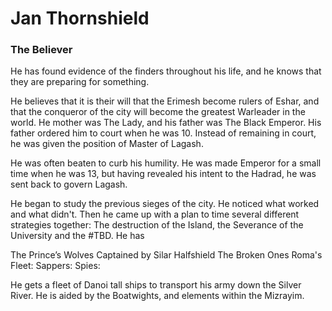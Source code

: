 # Jan Thornshield

### The Believer

He has found evidence of the finders throughout his life, and he knows that they are preparing for something. 

He believes that it is their will that the Erimesh become rulers of Eshar, and that the conqueror of the city will become the greatest Warleader in the world. He mother was The Lady, and his father was The Black Emperor. His father ordered him to court when he was 10. Instead of remaining in court, he was given the position of Master of Lagash.

He was often beaten to curb his humility. He was made Emperor for a small time when he was 13, but having revealed his intent to the Hadrad, he was sent back to govern Lagash. 

He began to study the previous sieges of the city. He noticed what worked and what didn't. Then he came up with a plan to time several different strategies together: The destruction of the Island, the Severance of the University and the #TBD. He has 

The Prince’s Wolves Captained by Silar Halfshield
The Broken Ones Roma's 
Fleet: 
Sappers:
Spies: 

He gets a fleet of Danoi tall ships to transport his army down the Silver River. He is aided by the Boatwights, and elements within the Mizrayim. 
